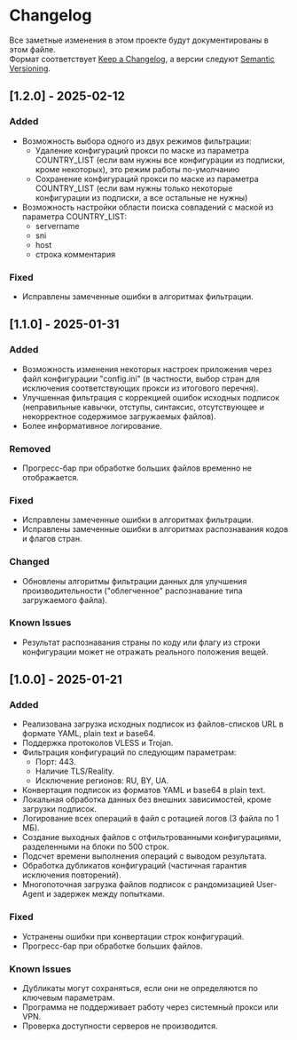# Changelog

Все заметные изменения в этом проекте будут документированы в этом файле.  
Формат соответствует [Keep a Changelog](https://keepachangelog.com/), а версии следуют [Semantic Versioning](https://semver.org/).


## [1.2.0] - 2025-02-12

### Added
- Возможность выбора одного из двух режимов фильтрации:
  - Удаление конфигураций прокси по маске из параметра COUNTRY_LIST (если вам нужны все конфигурации из подписки, кроме некоторых), это режим работы по-умолчанию
  - Сохранение конфигураций прокси по маске из параметра COUNTRY_LIST (если вам нужны только некоторые конфигурации из подписки, а все остальные не нужны)
- Возможность настройки области поиска совпадений с маской из параметра COUNTRY_LIST:
  - servername
  - sni
  - host
  - строка комментария

### Fixed
- Исправлены замеченные ошибки в алгоритмах фильтрации.



## [1.1.0] - 2025-01-31

### Added
- Возможность изменения некоторых настроек приложения через файл конфигурации "config.ini" (в частности, выбор стран для исключения соответствующих прокси из итогового перечня).
- Улучшенная фильтрация с коррекцией ошибок исходных подписок (неправильные кавычки, отступы, синтаксис, отсутствующее и некорректное содержимое загружаемых файлов).
- Более информативное логирование.

### Removed
- Прогресс-бар при обработке больших файлов временно не отображается.

### Fixed
- Исправлены замеченные ошибки в алгоритмах фильтрации.
- Исправлены замеченные ошибки в алгоритмах распознавания кодов и флагов стран.

### Changed
- Обновлены алгоритмы фильтрации данных для улучшения производительности ("облегченное" распознавание типа загружаемого файла).

### Known Issues
- Результат распознавания страны по коду или флагу из строки конфигурации может не отражать реального положения вещей.



## [1.0.0] - 2025-01-21

### Added
- Реализована загрузка исходных подписок из файлов-списков URL в формате YAML, plain text и base64.
- Поддержка протоколов VLESS и Trojan.
- Фильтрация конфигураций по следующим параметрам:
  - Порт: 443.
  - Наличие TLS/Reality.
  - Исключение регионов: RU, BY, UA.
- Конвертация подписок из форматов YAML и base64 в plain text.
- Локальная обработка данных без внешних зависимостей, кроме загрузки подписок.
- Логирование всех операций в файл с ротацией логов (3 файла по 1 МБ).
- Создание выходных файлов с отфильтрованными конфигурациями, разделенными на блоки по 500 строк.
- Подсчет времени выполнения операций с выводом результата.
- Обработка дубликатов конфигураций (частичная гарантия исключения повторений).
- Многопоточная загрузка файлов подписок с рандомизацией User-Agent и задержек между попытками.

### Fixed
- Устранены ошибки при конвертации строк конфигураций.
- Прогресс-бар при обработке больших файлов.

### Known Issues
- Дубликаты могут сохраняться, если они не определяются по ключевым параметрам.
- Программа не поддерживает работу через системный прокси или VPN.
- Проверка доступности серверов не производится.
